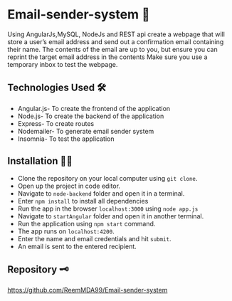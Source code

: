 # Email-sender-system 📩

Using AngularJs,MySQL, NodeJs and REST api create a webpage that will store a user’s email address and send out a confirmation email containing their name.  The contents of the email are up to you, but ensure you can reprint the target email address in the contents  Make sure you use a temporary inbox to test the webpage.

## Technologies Used 🛠️

- Angular.js- To create the frontend of the application
- Node.js- To create the backend of the application
- Express- To create routes
- Nodemailer- To generate email sender system
- Insomnia- To test the application

## Installation 👩‍💻

- Clone the repository on your local computer using `git clone`.
- Open up the project in code editor.
- Navigate to `node-backend` folder and open it in a terminal.
- Enter `npm install` to install all dependencies
- Run the app in the browser `localhost:3000` using `node app.js`
- Navigate to `startAngular` folder and open it in another terminal.
- Run the application using `npm start` command.
- The app runs on `localhost:4200`.
- Enter the name and email credentials and hit `submit`.
- An email is sent to the entered recipient.


## Repository 🗝️

https://github.com/ReemMDA99/Email-sender-system
